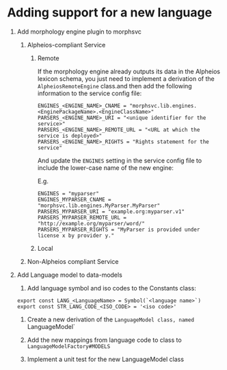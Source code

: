 # Adding support for a new language

1. Add morphology engine plugin to morphsvc

    1. Alpheios-compliant Service

        1. Remote

            If the morphology engine already outputs its data in the Alpheios lexicon schema, you just need to 
            implement a derivation of the `AlpheiosRemoteEngine` class.and then add the following information to the 
            service config file:
            
            ```
            ENGINES_<ENGINE_NAME>_CNAME = "morphsvc.lib.engines.<EnginePackageName>.<EngineClassName>"
            PARSERS_<ENGINE_NAME>_URI = "<unique identifier for the service>"
            PARSERS_<ENGINE_NAME>_REMOTE_URL = "<URL at which the service is deployed>"
            PARSERS_<ENGINE_NAME>_RIGHTS = "Rights statement for the service"
            ```
            
            And update the `ENGINES` setting in the service config file to include the lower-case name of the new engine:
                        
            E.g. 
            
            ```
            ENGINES = "myparser"
            ENGINES_MYPARSER_CNAME = "morphsvc.lib.engines.MyParser.MyParser"
            PARSERS_MYPARSER_URI = "example.org:myparser.v1"
            PARSERS_MYPARSER_REMOTE_URL = "http://example.org/myparser/word/"
            PARSERS_MYPARSER_RIGHTS = "MyParser is provided under license x by provider y."
            ```

        1. Local

    1. Non-Alpheios compliant Service

1. Add Language model to data-models

    1. Add language symbol and iso codes to the Constants class:
    ```
    export const LANG_<LanguageName> = Symbol(`<language name>`)
    export const STR_LANG_CODE_<ISO_CODE> = '<iso code>'
    ```
    
    1. Create a new derivation of the `LanguageModel class, named `<LanguageName>LanguageModel` 
    
    1. Add the new mappings from language code to class to `LanguageModelFactory#MODELS`
    
    
    
    1. Implement a unit test for the new LanguageModel class
    
